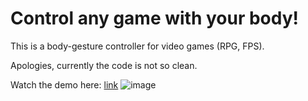 # Control any game with your body!

This is a body-gesture controller for video games (RPG, FPS).

Apologies, currently the code is not so clean.

Watch the demo here: [link](https://www.youtube.com/watch?v=zB8zyKstTXk)
![image](https://github.com/user-attachments/assets/8f26794e-f4e2-41d8-8ee8-019905da45bf)
